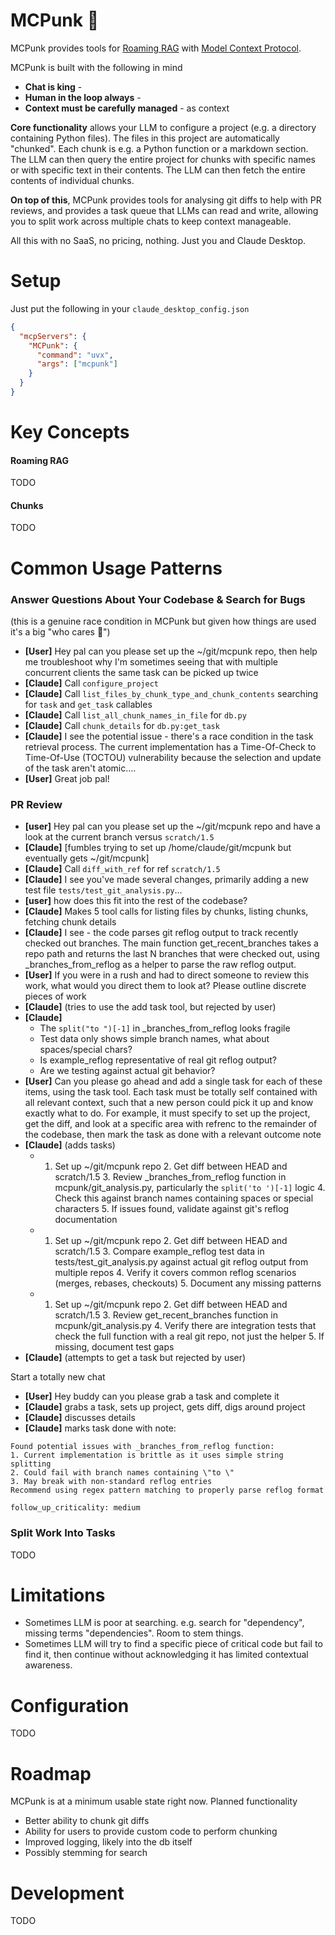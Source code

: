 # MCPunk 🤖

MCPunk provides tools for [Roaming RAG](https://arcturus-labs.com/blog/2024/11/21/roaming-rag--make-_the-model_-find-the-answers/)
with [Model Context Protocol](https://github.com/modelcontextprotocol).

MCPunk is built with the following in mind
- **Chat is king** - 
- **Human in the loop always** -
- **Context must be carefully managed** - as context 

**Core functionality** allows your LLM to configure a project (e.g. a directory 
containing Python files). The files in this project are automatically "chunked". 
Each chunk is e.g. a Python function or a markdown section.
The LLM can then query the entire project for chunks with specific names or with
specific text in their contents. The LLM can then fetch the entire contents
of individual chunks.


**On top of this**, MCPunk provides tools for analysing git diffs to help
with PR reviews, and provides a task queue that LLMs can read and write, allowing
you to split work across multiple chats to keep context manageable.

All this with no SaaS, no pricing, nothing. Just you and Claude Desktop.

# Setup

Just put the following in your `claude_desktop_config.json`

```json
{
  "mcpServers": {
    "MCPunk": {
      "command": "uvx",
      "args": ["mcpunk"]
    }
  }
}
```

# Key Concepts

#### Roaming RAG

TODO

#### Chunks

TODO


# Common Usage Patterns

### Answer Questions About Your Codebase & Search for Bugs

(this is a genuine race condition in MCPunk but given how things are used
it's a big "who cares 🤷")

- **[User]** Hey pal can you please set up the ~/git/mcpunk repo, then help me
  troubleshoot why I'm sometimes seeing that with multiple concurrent clients 
  the same task can be picked up twice
- **[Claude]** Call `configure_project`
- **[Claude]** Call `list_files_by_chunk_type_and_chunk_contents` searching for `task` and `get_task` callables
- **[Claude]** Call `list_all_chunk_names_in_file` for `db.py`
- **[Claude]** Call `chunk_details` for `db.py:get_task`
- **[Claude]** I see the potential issue - there's a race condition in the task 
  retrieval process. The current implementation has a Time-Of-Check to Time-Of-Use 
  (TOCTOU) vulnerability because the selection and update of the task aren't atomic....
- **[User]** Great job pal!


### PR Review

- **[user]** Hey pal can you please set up the ~/git/mcpunk repo and have a 
  look at the current branch versus `scratch/1.5`
- **[Claude]** [fumbles trying to set up /home/claude/git/mcpunk but eventually gets ~/git/mcpunk]
- **[Claude]** Call `diff_with_ref` for ref `scratch/1.5`
- **[Claude]** I see you've made several changes, primarily adding a new test 
  file `tests/test_git_analysis.py`...
- **[user]** how does this fit into the rest of the codebase?
- **[Claude]** Makes 5 tool calls for listing files by chunks, listing chunks,
  fetching chunk details
- **[Claude]** I see - the code parses git reflog output to track recently 
  checked out branches. The main function get_recent_branches takes a repo path 
  and returns the last N branches that were checked out, using _branches_from_reflog 
  as a helper to parse the raw reflog output.
- **[User]** If you were in a rush and had to direct someone to review this work, 
  what would you direct them to look at? Please outline discrete pieces of work
- **[Claude]** (tries to use the add task tool, but rejected by user)
- **[Claude]** 
  - The `split("to ")[-1]` in _branches_from_reflog looks fragile
  - Test data only shows simple branch names, what about spaces/special chars?
  - Is example_reflog representative of real git reflog output?
  - Are we testing against actual git behavior?
- **[User]** Can you please go ahead and add a single task for each of these items, 
  using the task tool. Each task must be totally self contained with all relevant context, 
  such that a new person could pick it up and know exactly what to do.  For example, 
  it must specify to set up the project, get the diff, and look at a specific area 
  with refrenc to the remainder of the codebase, then mark the task as done with 
  a relevant outcome note
- **[Claude]** (adds tasks)
  - 1. Set up ~/git/mcpunk repo 2. Get diff between HEAD and scratch/1.5 3. Review _branches_from_reflog function in mcpunk/git_analysis.py, particularly the `split('to ')[-1]` logic 4. Check this against branch names containing spaces or special characters 5. If issues found, validate against git's reflog documentation
  - 1. Set up ~/git/mcpunk repo 2. Get diff between HEAD and scratch/1.5 3. Compare example_reflog test data in tests/test_git_analysis.py against actual git reflog output from multiple repos 4. Verify it covers common reflog scenarios (merges, rebases, checkouts) 5. Document any missing patterns
  - 1. Set up ~/git/mcpunk repo 2. Get diff between HEAD and scratch/1.5 3. Review get_recent_branches function in mcpunk/git_analysis.py 4. Verify there are integration tests that check the full function with a real git repo, not just the helper 5. If missing, document test gaps 
- **[Claude]** (attempts to get a task but rejected by user)

Start a totally new chat
- **[User]** Hey buddy can you please grab a task and complete it
- **[Claude]** grabs a task, sets up project, gets diff, digs around project
- **[Claude]** discusses details
- **[Claude]** marks task done with note:
```
Found potential issues with _branches_from_reflog function:
1. Current implementation is brittle as it uses simple string splitting
2. Could fail with branch names containing \"to \"
3. May break with non-standard reflog entries
Recommend using regex pattern matching to properly parse reflog format

follow_up_criticality: medium
```



### Split Work Into Tasks

TODO

# Limitations

- Sometimes LLM is poor at searching. e.g. search for "dependency", missing
  terms "dependencies". Room to stem things.
- Sometimes LLM will try to find a specific piece of critical code but fail to 
  find it, then continue without acknowledging it has limited contextual awareness.  


# Configuration

TODO

# Roadmap

MCPunk is at a minimum usable state right now.
Planned functionality
- Better ability to chunk git diffs
- Ability for users to provide custom code to perform chunking
- Improved logging, likely into the db itself
- Possibly stemming for search


# Development

TODO
